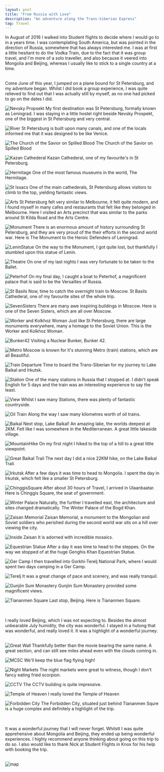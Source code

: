 ```yaml
---
layout: post
title: "From Russia with Love"
description: "An adventure along the Trans-Siberian Express"
tag: Travel
---
```


In August of 2016 I walked into Student flights to decide where I would go to in a years time. I was contemplating South America,
but was pointed in the direction of Russia, somewhere that has always interested me. I was at first a little hesitant to do the Vodka
Train, due to the fact that it was group travel, and I'm more of a solo traveller, and also because it veered into Mongolia and Beijing,
whereas I usually like to stick to a single country at a time.
<br><br>

Come June of this year, I jumped on a plane bound for St Petersburg, and my adventure began. Whilst I did book a group experience, I was quite relieved to find out that I was actually still by myself, as no one had picked to go on the dates I did.

![Nevsky Propsekt](https://i.imgur.com/WA1ys1A.jpg?1)
My first destination was St Petersburg, formally known as Leningrad. I was staying in a little hostel right beside Nevsky Prospekt, one of the biggest in St Petersburg and very central.

![River](https://imgur.com/tUKMP66.jpg)
St Petersburg is built upon many canals, and one of the locals informed me that it was designed to be like Venice.

![The Church of the Savior on Spilled Blood ](https://imgur.com/XElzakz.jpg)
The Church of the Savior on Spilled Blood

![Kazan Cathederal](https://imgur.com/AS6RhqI.jpg)
Kazan Cathederal, one of my favourite's in St Petersburg.

![Hermitage](https://imgur.com/6GOuJPF.jpg)
One of the most famous museums in the world, The Hermitage.

![St Issacs](https://imgur.com/JkN5HYW.jpg)
One of the main cathederals, St Petersburg allows visitors to climb to the top, yielding fantastic views.

![Arts](https://imgur.com/oMfXvqw.jpg)
St Petersburg felt very similar to Melbourne, it felt quite modern, and I found myself in many cafes and
restaurants that felt like they belonged in Melbourne. Here I visited an Arts precinct that was similar to the
parks around St Kilda Road and the Arts Centre.

![Monument](https://imgur.com/fkikM0W.jpg)
There is an enormous amount of history surrounding St Petersburg, and they are very proud of the their efforts
in the second world war. Here is The Monument to the Heroic Defenders of Leningrad.

![LeninStatue](https://imgur.com/ykYDhHb.jpg)
On the way to the Monument, I got quite lost, but thankfully I stumbled upon this statue of Lenin.

![Theatre](https://imgur.com/fKAoxaO.jpg)
On one of my last nights I was very fortunate to be taken to the Ballet.

![Peterhof](https://imgur.com/twSc4uW.jpg)
On my final day, I caught a boat to Peterhof, a magnificent palace that is said to be the Versailles of Russia.

![St Basils](https://imgur.com/OM38TTV.jpg)
Now, time to catch the overnight train to Moscow. St Basils Cathederal, one of my favourite sites of the whole trip.

![SevenSisters](https://imgur.com/M3IGHeL.jpg)
There are many awe inspiring buildings in Moscow. Here is one of the Seven Sisters, which are all over Moscow.

![Worker and Kolkhoz Woman](https://i.imgur.com/hDnS0mb.jpg?1)
Just like St Petersburg, there are large monuments everywhere, many a homage to the Soviet Union.
This is the Worker and Kolkhoz Woman.

![Bunker42](https://imgur.com/FBdPgAl.jpg)
Visiting a Nuclear Bunker, Bunker 42.

![Metro](https://imgur.com/yJe4sRg.jpg)
Moscow is known for it's stunning Metro (train) stations, which are all Beautiful.

![Train Departure](https://imgur.com/gBKctrQ.jpg)
Time to board the Trans-Siberian for my journey to Lake Baikal and Irkutsk.

![Station](https://imgur.com/IRrlN31.jpg)
One of the many stations in Russia that I stopped at. I didn't speak English for 5 days and the train was an interesting experience to say the least.

![View](https://imgur.com/oJjLKSu.jpg)
Whilst I saw many Stations, there was plenty of fantastic countryside.

![Oil Train](https://i.imgur.com/w9Kp5Mj.jpg)
Along the way I saw many kilometres worth of oil trains.

![Baikal](https://imgur.com/g7AF5M5.jpg)
Next stop, Lake Baikal! An amazing lake, the worlds deepest at 2KM. Felt like I was somewhere in the Mediterranean. A great little lakeside village.

![MountainHike](https://imgur.com/MetgqQ0.jpg)
On my first night I hiked to the top of a hill to a great little viewpoint.

![Great Baikal Trail](https://imgur.com/CKBJFIb.jpg)
The next day I did a nice 22KM hike, on the Lake Baikal Trail.

![Irkutsk](https://imgur.com/fCPbTKb.jpg)
After a few days it was time to head to Mongolia. I spent the day in Irkutsk, which felt like a smaller St Petersburg.

![ChinggisSquare](https://imgur.com/QztqRNF.jpg)
After about 30 hours of Travel, I arrived in Ulaanbaatar. Here is Chinggis Square, the seat of government.

![Winter Palace](https://imgur.com/t5094DG.jpg)
Naturally, the further I travelled east, the architecture and sites changed dramatically. The Winter Palace of the Bogd Khan.

![Zaisan Memorial](https://i.imgur.com/C7Na8q7.jpg)
Zaisan Memorial, a monument to the Mongolian and Soviet soldiers who perished during the second world war
sits on a hill over viewing the city.

![Inside Zaisan](https://i.imgur.com/C5tulei.jpg)
It is adorned with incredible mosaics.

![Equestrian Statue](https://i.imgur.com/FJ5kR5C.jpg?1)
After a day it was time to head to the steppes. On the way we stopped of at the huge Genghis Khan Equestrian Statue.

![Ger Camp](https://i.imgur.com/jHxChmW.jpg)
I then travelled into Gorkhi-Terelj National Park, where I would spent two days camping in a Ger Camp.

![Terelj](https://i.imgur.com/PjUsVo2.jpg)
It was a great change of pace and scenery, and was really tranquil.

![Gunjiin Sum Monastery](https://i.imgur.com/rBuBa1B.jpg?1)
Gunjiin Sum Monastery provided some magnificent views.

![Tiananmen Square](https://i.imgur.com/6AHXYkm.jpg)
Last stop, Beijing. Here is Tiananmen Square.

<br><br>
I really loved Beijing, which I was not expecting to. Besides the almost unbearable July humidity, the city was wonderful. I stayed in a hutong that was wonderful, and really loved it. It was a highlight of a wonderful journey.
<br><br>

![Great Wall](https://i.imgur.com/G3bSRPQ.jpg)
Thankfully better than the movie bearing the same name. A great section, and can still see miles ahead even with the clouds coming in.

![MCSC](https://i.imgur.com/fvpJXGw.jpg)
We'll keep the blue flag flying high!

![Night Markets](https://i.imgur.com/cWND62P.jpg)
The night markets were great to witness, though I don't fancy eating fried scorpion.

![CCTV](https://i.imgur.com/N3yZLkn.jpg)
The CCTV building is quite impressive.

![Temple of Heaven](https://i.imgur.com/iUQyFWY.jpg)
I really loved the Temple of Heaven

![Forbidden City](https://i.imgur.com/JagX6n4.jpg)
The Forbidden City, situated just behind Tiananmen Squre is a huge complex and definitely a highlight of the trip.

<br><br>
It was a wonderful journey that I will never forget. Whilstt I was quite apprehensive about Mongolia and Beijing, they ended up being wonderful experiences. I highly recommend anyone thinking about going on this trip to do so. I also would like to thank Nick at Student Flights in Knox for his help with booking the trip.
<br><br>

![map](https://www.trans-siberian.com.au/wp-content/uploads/2015/04/maptranssib_01.jpg)
